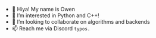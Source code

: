 - 👋 Hiya! My name is Owen
- 👀 I’m interested in Python and C++!
- 💞️ I’m looking to collaborate on algorithms and backends
- 📫 Reach me via Discord `typos.`
